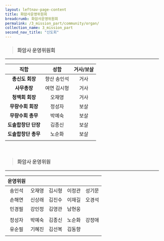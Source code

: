 ```yaml
---
layout: leftnav-page-content
title: 화암사운영위원회
breadcrumb: 화암사운영위원회
permalink: /3_mission_part/community/organ/
collection_name: 3_mission_part
second_nav_title: "신도회"
---
```


> ### **화암사 운영위원회**

---

|  **직함**  |  **성함**  | **거사/보살**  |
|:-:|:-:|:-:|
| **총신도 회장**  | 향산 송인석  | 거사  |
| **사무총장** | 여연 김시형  |  거사 |
| **청맥회 회장** | 오재영  | 거사  |
| **무량수회 회장** | 정성자  | 보살  |
| **무량수회 총무** | 박예숙  | 보살  |
| **도솔합창단 단장** | 김종신  | 보살  |
| **도솔합창단 총무** | 노순화  | 보살  |
||||

<br>

> ### **화암사 운영위원**

---

|**운영위원**|||||
|:-:|:-:|:-:|:-:|:-:|
| 송인석  | 오재영  | 김시형  | 이정관  | 성기문  |
| 손해연  | 신상래  | 김진수  | 이재길 | 오경석  |
| 민경필  | 강인정  | 김영관  | 남현웅  |   |
||||||
| 정성자 | 박예숙  | 김종신  | 노순화  | 강정애  |
| 유순필 | 기혜진  | 김선복  | 김동향  |   |
||||||
 

